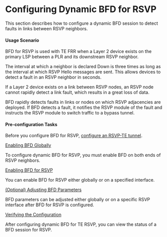 Configuring Dynamic BFD for RSVP
================================

This section describes how to configure a dynamic BFD session to detect faults in links between RSVP neighbors.

#### Usage Scenario

BFD for RSVP is used with TE FRR when a Layer 2 device exists on the primary LSP between a PLR and its downstream RSVP neighbor.

The interval at which a neighbor is declared Down is three times as long as the interval at which RSVP Hello messages are sent. This allows devices to detect a fault in an RSVP neighbor in seconds.

If a Layer 2 device exists on a link between RSVP nodes, an RSVP node cannot rapidly detect a link fault, which results in a great loss of data.

BFD rapidly detects faults in links or nodes on which RSVP adjacencies are deployed. If BFD detects a fault, it notifies the RSVP module of the fault and instructs the RSVP module to switch traffic to a bypass tunnel.


#### Pre-configuration Tasks

Before you configure BFD for RSVP, [configure an RSVP-TE tunnel](dc_vrp_te-p2p_cfg_0003.html).


[Enabling BFD Globally](../../../../software/nev8r10_vrpv8r16/user/vrp/dc_vrp_te-p2p_cfg_0068.html)

To configure dynamic BFD for RSVP, you must enable BFD on both ends of RSVP neighbors.

[Enabling BFD for RSVP](../../../../software/nev8r10_vrpv8r16/user/vrp/dc_vrp_te-p2p_cfg_0069.html)

You can enable BFD for RSVP either globally or on a specified interface.

[(Optional) Adjusting BFD Parameters](../../../../software/nev8r10_vrpv8r16/user/vrp/dc_vrp_te-p2p_cfg_0070.html)

BFD parameters can be adjusted either globally or on a specific RSVP interface after BFD for RSVP is configured.

[Verifying the Configuration](../../../../software/nev8r10_vrpv8r16/user/vrp/dc_vrp_te-p2p_cfg_0071.html)

After configuring dynamic BFD for TE RSVP, you can view the status of a BFD session for RSVP.